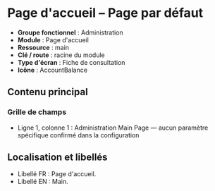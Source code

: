 # Page d'accueil – Page par défaut

- **Groupe fonctionnel** : Administration
- **Module** : Page d'accueil
- **Ressource** : main
- **Clé / route** : racine du module
- **Type d'écran** : Fiche de consultation
- **Icône** : AccountBalance

## Contenu principal
### Grille de champs
- Ligne 1, colonne 1 : Administration Main Page — aucun paramètre spécifique confirmé dans la configuration

## Localisation et libellés
- Libellé FR : Page d'accueil.
- Libellé EN : Main.